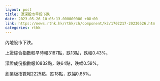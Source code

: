 ```yaml
---
layout: post
title: 滬深股市早段下跌
date: 2023-05-26 10:03:13.000000000 +08:00
link: https://news.rthk.hk/rthk/ch/component/k2/1702217-20230526.htm
categories: rthk
---
```


內地股市下跌。

上證綜合指數較早時報3187點，跌13點，跌幅0.43%。

深證成份指數報10832點，跌64點，跌幅0.59%。

創業板指數報2225點，跌18點，跌幅0.85%。
